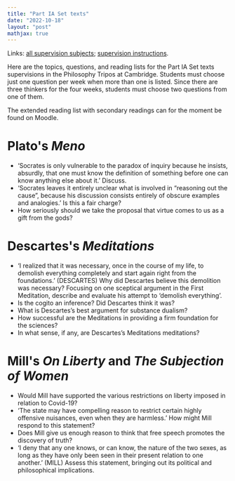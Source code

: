 ```yaml
---
title: "Part IA Set texts"
date: "2022-10-18"
layout: "post"
mathjax: true
---
```


Links: [all supervision subjects](/teaching);  [supervision instructions](/teaching/supervisions/).

Here are the topics, questions, and reading lists for the Part IA Set texts supervisions in the Philosophy Tripos at Cambridge. Students must choose just one question per week when more than one is listed. Since there are three thinkers for the four weeks, students must choose two questions from one of them. 

The extended reading list with secondary readings can for the moment be found on Moodle. 

# Plato's *Meno*

- ‘Socrates is only vulnerable to the paradox of inquiry because he insists, absurdly, that one must know the definition of something before one can know anything else about it.’ Discuss.
- ‘Socrates leaves it entirely unclear what is involved in “reasoning out the cause”, because his discussion consists entirely of obscure examples and analogies.’ Is this a fair charge?
- How seriously should we take the proposal that virtue comes to us as a gift from the gods?

# Descartes's *Meditations*

- ‘I realized that it was necessary, once in the course of my life, to demolish everything completely and start again right from the foundations.’ (DESCARTES) Why did Descartes believe this demolition was necessary? Focusing on one sceptical argument in the First Meditation, describe and evaluate his attempt to ‘demolish everything’.
- Is the cogito an inference? Did Descartes think it was?
- What is Descartes’s best argument for substance dualism?
- How successful are the Meditations in providing a firm foundation for the
sciences?
- In what sense, if any, are Descartes’s Meditations meditations?

# Mill's *On Liberty* and *The Subjection of Women*

- Would Mill have supported the various restrictions on liberty imposed in relation to Covid-19?
- ‘The state may have compelling reason to restrict certain highly offensive nuisances, even when they are harmless.’ How might Mill respond to this statement?
- Does Mill give us enough reason to think that free speech promotes the discovery of truth?
- ‘I deny that any one knows, or can know, the nature of the two sexes, as long as they have only been seen in their present relation to one another.’ (MILL) Assess this statement, bringing out its political and philosophical implications.